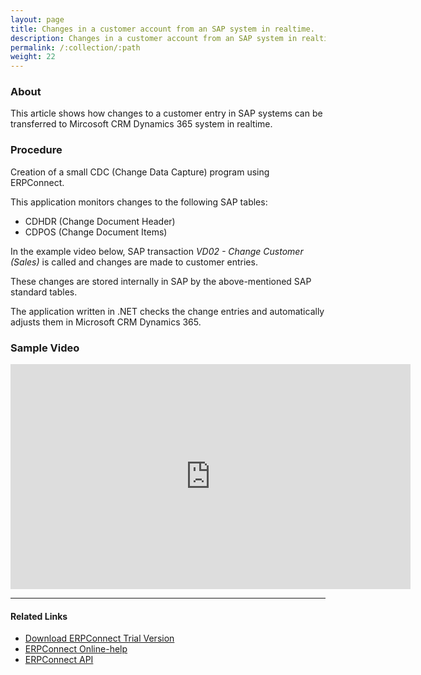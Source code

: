 ```yaml
---
layout: page
title: Changes in a customer account from an SAP system in realtime.
description: Changes in a customer account from an SAP system in realtime.
permalink: /:collection/:path
weight: 22
---
```

### About
This article shows how changes to a customer entry in SAP systems can be transferred to Mircosoft CRM Dynamics 365 system in realtime.

### Procedure
Creation of a small CDC (Change Data Capture) program using ERPConnect. 

This application monitors changes to the following SAP tables:
- CDHDR (Change Document Header) 
- CDPOS (Change Document Items)

In the example video below, SAP transaction *VD02 - Change Customer (Sales)* is called and changes are made to customer entries. 

These changes are stored internally in SAP by the above-mentioned SAP standard tables. 

The application written in .NET checks the change entries and automatically adjusts them in Microsoft CRM Dynamics 365.


### Sample Video

<iframe width="640" height="360"
src="https://www.youtube.com/embed/TdNGq8KwFs0"
frameborder="0"
allow="accelerometer; autoplay; clipboard-write; encrypted-media; gyroscope; picture-in-picture"
allowfullscreen></iframe>

****
#### Related Links
- [Download ERPConnect Trial Version](https://theobald-software.com/en/download-trial)
- [ERPConnect Online-help](https://help.theobald-software.com/en/erpconnect/)
- [ERPConnect API](https://help.theobald-software.com/en/erpconnect/misc#erpconnect-api)



